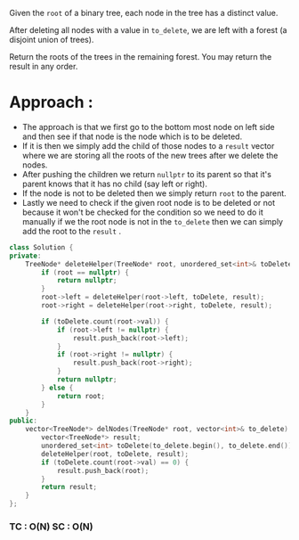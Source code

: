 Given the `root` of a binary tree, each node in the tree has a distinct value.

After deleting all nodes with a value in `to_delete`, we are left with a forest (a disjoint union of trees).

Return the roots of the trees in the remaining forest. You may return the result in any order.

# Approach :

- The approach is that we first go to the bottom most node on left side and then see if that node is the node which is to be deleted.
- If it is then we simply add the child of those nodes to a `result` vector where we are storing all the roots of the new trees after we delete the nodes.
- After pushing the children we return `nullptr` to its parent so that it's parent knows that it has no child (say left or right).
- If the node is not to be deleted then we simply return `root` to the parent.
- Lastly we need to check if the given root node is to be deleted or not because it won't be checked for the condition so we need to do it manually if we the root node is not in the `to_delete` then we can simply add the root to the `result` .
```cpp
class Solution {
private:
    TreeNode* deleteHelper(TreeNode* root, unordered_set<int>& toDelete, vector<TreeNode*>& result) {
        if (root == nullptr) {
            return nullptr;
        }
        root->left = deleteHelper(root->left, toDelete, result);
        root->right = deleteHelper(root->right, toDelete, result);

        if (toDelete.count(root->val)) {
            if (root->left != nullptr) {
                result.push_back(root->left);
            }
            if (root->right != nullptr) {
                result.push_back(root->right);
            }
            return nullptr;
        } else {
            return root;
        }
    }
public:
    vector<TreeNode*> delNodes(TreeNode* root, vector<int>& to_delete) {
        vector<TreeNode*> result;
        unordered_set<int> toDelete(to_delete.begin(), to_delete.end());
        deleteHelper(root, toDelete, result);
        if (toDelete.count(root->val) == 0) {
            result.push_back(root);
        }
        return result;
    }
};
```

### TC : O(N)       SC : O(N)